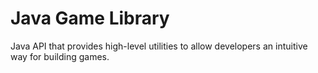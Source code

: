 # Java Game Library
Java API that provides high-level utilities to allow developers an intuitive way for building games.